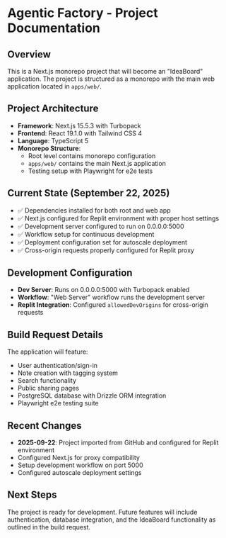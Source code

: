 # Agentic Factory - Project Documentation

## Overview
This is a Next.js monorepo project that will become an "IdeaBoard" application. The project is structured as a monorepo with the main web application located in `apps/web/`.

## Project Architecture
- **Framework**: Next.js 15.5.3 with Turbopack
- **Frontend**: React 19.1.0 with Tailwind CSS 4
- **Language**: TypeScript 5
- **Monorepo Structure**: 
  - Root level contains monorepo configuration
  - `apps/web/` contains the main Next.js application
  - Testing setup with Playwright for e2e tests

## Current State (September 22, 2025)
- ✅ Dependencies installed for both root and web app
- ✅ Next.js configured for Replit environment with proper host settings
- ✅ Development server configured to run on 0.0.0.0:5000
- ✅ Workflow setup for continuous development
- ✅ Deployment configuration set for autoscale deployment
- ✅ Cross-origin requests properly configured for Replit proxy

## Development Configuration
- **Dev Server**: Runs on 0.0.0.0:5000 with Turbopack enabled
- **Workflow**: "Web Server" workflow runs the development server
- **Replit Integration**: Configured `allowedDevOrigins` for cross-origin requests

## Build Request Details
The application will feature:
- User authentication/sign-in
- Note creation with tagging system
- Search functionality
- Public sharing pages
- PostgreSQL database with Drizzle ORM integration
- Playwright e2e testing suite

## Recent Changes
- **2025-09-22**: Project imported from GitHub and configured for Replit environment
- Configured Next.js for proxy compatibility
- Setup development workflow on port 5000
- Configured autoscale deployment settings

## Next Steps
The project is ready for development. Future features will include authentication, database integration, and the IdeaBoard functionality as outlined in the build request.